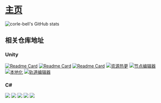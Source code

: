 # [主页](https://OnClick9927.github.io)
![corle-bell's GitHub stats](https://github-readme-stats.vercel.app/api?username=onclick9927&show_icons=true&theme=dark)


## 相关仓库地址
### Unity
[![Readme Card](https://github-readme-stats.vercel.app/api/pin/?username=onclick9927&repo=IFramework-Unity&theme=dark)](https://github.com/OnClick9927/IFramework-Unity)
[![Readme Card](https://github-readme-stats.vercel.app/api/pin/?username=onclick9927&repo=WooTween&theme=dark)](https://github.com/OnClick9927/WooTween)
[![Readme Card](https://github-readme-stats.vercel.app/api/pin/?username=onclick9927&repo=WooTimer&theme=dark)](https://github.com/OnClick9927/WooTimer)
[![资源热更](https://github-readme-stats.vercel.app/api/pin/?username=onclick9927&repo=WooAsset&theme=dark)](https://github.com/OnClick9927/WooAsset)
[![节点编辑器](https://github-readme-stats.vercel.app/api/pin/?username=onclick9927&repo=NodeGraph&theme=dark)](https://github.com/OnClick9927/NodeGraph)
[![本地化](https://github-readme-stats.vercel.app/api/pin/?username=onclick9927&repo=WooLocalization&theme=dark)](https://github.com/OnClick9927/WooLocalization)
[![轨道编辑器](https://github-readme-stats.vercel.app/api/pin/?username=onclick9927&repo=ActionEditor&theme=dark)](https://github.com/OnClick9927/ActionEditor)

 
### C#

[![](https://github-readme-stats.vercel.app/api/pin/?username=onclick9927&repo=IFramework&theme=dark)](https://github.com/OnClick9927/IFramework)
[![](https://github-readme-stats.vercel.app/api/pin/?username=onclick9927&repo=WooPool&theme=dark)](https://github.com/OnClick9927/WooPool)
[![](https://github-readme-stats.vercel.app/api/pin/?username=onclick9927&repo=WooBind&theme=dark)](https://github.com/OnClick9927/WooBind)
[![](https://github-readme-stats.vercel.app/api/pin/?username=onclick9927&repo=WooSerialization&theme=dark)](https://github.com/OnClick9927/WooSerialization)
[![](https://github-readme-stats.vercel.app/api/pin/?username=onclick9927&repo=WooServer&theme=dark)](https://github.com/OnClick9927/WooServer)

